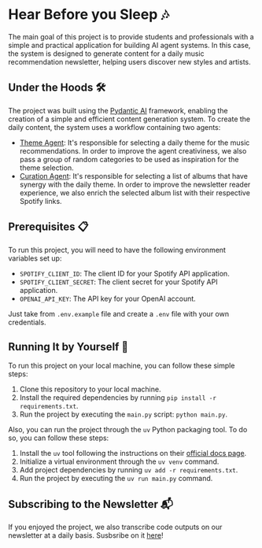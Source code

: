 # Hear Before you Sleep 🎶

The main goal of this project is to provide students and professionals with a simple and practical application for building AI agent systems. In this case, the system is designed to generate content for a daily music recommendation newsletter, helping users discover new styles and artists.

## Under the Hoods 🛠️

The project was built using the [Pydantic AI](https://ai.pydantic.dev/) framework, enabling the creation of a simple and efficient content generation system. To create the daily content, the system uses a workflow containing two agents:

* [Theme Agent](agents/theme_agent.py): It's responsible for selecting a daily theme for the music recommendations. In order to improve the agent creativiness, we also pass a group of random categories to be used as inspiration for the theme selection.
* [Curation Agent](agents/curation_agent.py): It's responsible for selecting a list of albums that have synergy with the daily theme. In order to improve the newsletter reader experience, we also enrich the selected album list with their respective Spotify links.

## Prerequisites 📋

To run this project, you will need to have the following environment variables set up:

* `SPOTIFY_CLIENT_ID`: The client ID for your Spotify API application.
* `SPOTIFY_CLIENT_SECRET`: The client secret for your Spotify API application.
* `OPENAI_API_KEY`: The API key for your OpenAI account.

Just take from `.env.example` file and create a `.env` file with your own credentials.

## Running It by Yourself 🚀

To run this project on your local machine, you can follow these simple steps:

1. Clone this repository to your local machine.
2. Install the required dependencies by running `pip install -r requirements.txt`.
3. Run the project by executing the `main.py` script: `python main.py`.

Also, you can run the project through the `uv` Python packaging tool. To do so, you can follow these steps:

1. Install the `uv` tool following the instructions on their [official docs page](https://docs.astral.sh/uv/getting-started/installation/).
2. Initialize a virtual environment through the `uv venv` command.
3. Add project dependencies by running `uv add -r requirements.txt`.
4. Run the project by executing the `uv run main.py` command.

## Subscribing to the Newsletter 📬

If you enjoyed the project, we also transcribe code outputs on our newsletter at a daily basis. Susbsribe on it [here](https://hearbeforeyousleep.beehiiv.com/)!



